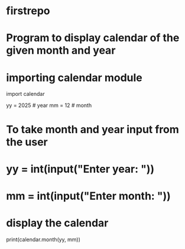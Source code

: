 # firstrepo
# Program to display calendar of the given month and year

# importing calendar module
import calendar

yy = 2025  # year
mm = 12    # month

# To take month and year input from the user
# yy = int(input("Enter year: "))
# mm = int(input("Enter month: "))

# display the calendar
print(calendar.month(yy, mm))
